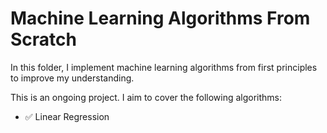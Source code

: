 # Machine Learning Algorithms From Scratch

In this folder, I implement machine learning algorithms from first principles to improve my understanding.

This is an ongoing project. I aim to cover the following algorithms:

- ✅ Linear Regression  
